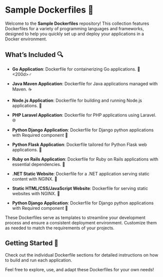 # Sample Dockerfiles 🐳

Welcome to the **Sample Dockerfiles** repository! This collection features Dockerfiles for a variety of programming languages and frameworks, designed to help you quickly set up and deploy your applications in a Docker environment.

## What’s Included 🔍

- **Go Application**:
  Dockerfile for containerizing Go applications. 🏃<200d>♂️

- **Java Maven Application**: 
  Dockerfile for Java applications managed with Maven. ☕️

- **Node.js Application**: 
  Dockerfile for building and running Node.js applications. 🚀

- **PHP Laravel Application**:
  Dockerfile for PHP applications using Laravel. 🌐

- **Python Django Application**:
  Dockerfile for Django python applications with Required component 🎯

- **Python Flask Application**: 
  Dockerfile tailored for Python Flask web applications. 🐍

- **Ruby on Rails Application**:
  Dockerfile for Ruby on Rails applications with essential dependencies. 💎

- **.NET Static Website**: 
  Dockerfile for a .NET application serving static content with NGINX. 🎯

- **Static HTML/CSS/JavaScript Website**: 
  Dockerfile for serving static websites with NGINX. 🌟

- **Python Django Application**: 
  Dockerfile for Django python applications with Required component 🎯

These Dockerfiles serve as templates to streamline your development process and ensure a consistent deployment environment. Customize them as needed to match the requirements of your projects.

## Getting Started 🚀

Check out the individual Dockerfile sections for detailed instructions on how to build and run each application.

Feel free to explore, use, and adapt these Dockerfiles for your own needs!



